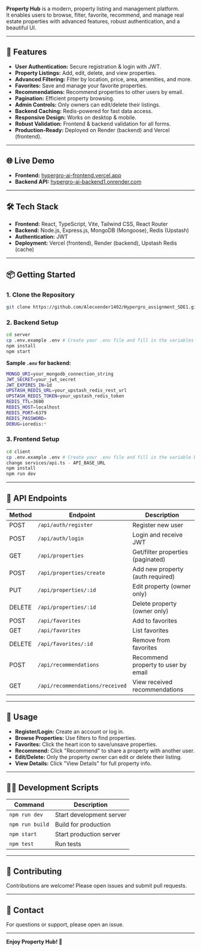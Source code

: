 **Property Hub** is a modern, property listing and management platform.  
It enables users to browse, filter, favorite, recommend, and manage real estate properties with advanced features, robust authentication, and a beautiful UI.

---

## 🚀 Features

- **User Authentication:** Secure registration & login with JWT.
- **Property Listings:** Add, edit, delete, and view properties.
- **Advanced Filtering:** Filter by location, price, area, amenities, and more.
- **Favorites:** Save and manage your favorite properties.
- **Recommendations:** Recommend properties to other users by email.
- **Pagination:** Efficient property browsing.
- **Admin Controls:** Only owners can edit/delete their listings.
- **Backend Caching:** Redis-powered for fast data access.
- **Responsive Design:** Works on desktop & mobile.
- **Robust Validation:** Frontend & backend validation for all forms.
- **Production-Ready:** Deployed on Render (backend) and Vercel (frontend).

---

## 🌐 Live Demo

- **Frontend:** [hypergro-ai-frontend.vercel.app](https://hypergro-ai-frontend.vercel.app/)
- **Backend API:** [hypergro-ai-backend1.onrender.com](https://hypergro-ai-backend1.onrender.com/)

---

## 🛠️ Tech Stack

- **Frontend:** React, TypeScript, Vite, Tailwind CSS, React Router
- **Backend:** Node.js, Express.js, MongoDB (Mongoose), Redis (Upstash)
- **Authentication:** JWT
- **Deployment:** Vercel (frontend), Render (backend), Upstash Redis (cache)

---

## 📦 Getting Started

### 1. Clone the Repository
```bash
git clone https://github.com/Alecxender1402/Hypergro_assignment_SDE1.git
```

### 2. Backend Setup
```bash
cd server
cp .env.example .env # Create your .env file and fill in the variables below
npm install
npm start
```

**Sample `.env` for backend:**
```bash
MONGO_URI=your_mongodb_connection_string
JWT_SECRET=your_jwt_secret
JWT_EXPIRES_IN=1d
UPSTASH_REDIS_URL=your_upstash_redis_rest_url
UPSTASH_REDIS_TOKEN=your_upstash_redis_token
REDIS_TTL=3600
REDIS_HOST=localhost
REDIS_PORT=6379
REDIS_PASSWORD=
DEBUG=ioredis:*
```

### 3. Frontend Setup
```bash
cd client
cp .env.example .env # Create your .env file and fill in the variable below
change services/api.ts - API_BASE_URL
npm install
npm run dev
```


---

## 🔑 API Endpoints

| Method | Endpoint                                 | Description                           |
|--------|------------------------------------------|---------------------------------------|
| POST   | `/api/auth/register`                     | Register new user                     |
| POST   | `/api/auth/login`                        | Login and receive JWT                 |
| GET    | `/api/properties`                        | Get/filter properties (paginated)     |
| POST   | `/api/properties/create`                 | Add new property (auth required)      |
| PUT    | `/api/properties/:id`                    | Edit property (owner only)            |
| DELETE | `/api/properties/:id`                    | Delete property (owner only)          |
| POST   | `/api/favorites`                         | Add to favorites                      |
| GET    | `/api/favorites`                         | List favorites                        |
| DELETE | `/api/favorites/:id`                     | Remove from favorites                 |
| POST   | `/api/recommendations`                   | Recommend property to user by email   |
| GET    | `/api/recommendations/received`          | View received recommendations         |

---

## 📝 Usage

- **Register/Login:** Create an account or log in.
- **Browse Properties:** Use filters to find properties.
- **Favorites:** Click the heart icon to save/unsave properties.
- **Recommend:** Click "Recommend" to share a property with another user.
- **Edit/Delete:** Only the property owner can edit or delete their listing.
- **View Details:** Click "View Details" for full property info.

---

## 👨‍💻 Development Scripts

| Command         | Description               |
|-----------------|--------------------------|
| `npm run dev`   | Start development server |
| `npm run build` | Build for production     |
| `npm start`     | Start production server  |
| `npm test`      | Run tests                |

---

## 🤝 Contributing

Contributions are welcome! Please open issues and submit pull requests.

---

## 💬 Contact

For questions or support, please open an issue.

---

**Enjoy Property Hub! 🚀**

